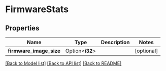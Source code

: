 # FirmwareStats

## Properties

Name | Type | Description | Notes
------------ | ------------- | ------------- | -------------
**firmware_image_size** | Option<**i32**> |  | [optional]

[[Back to Model list]](../README.md#documentation-for-models) [[Back to API list]](../README.md#documentation-for-api-endpoints) [[Back to README]](../README.md)


